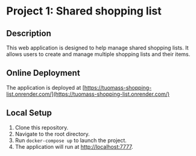 # Project 1: Shared shopping list

## Description
This web application is designed to help manage shared shopping lists. It allows users to create and manage multiple shopping lists and their items.

## Online Deployment
The application is deployed at [https://tuomass-shopping-list.onrender.com/](https://tuomass-shopping-list.onrender.com/)

## Local Setup
1. Clone this repository.
2. Navigate to the root directory.
3. Run `docker-compose up` to launch the project.
4. The application will run at [http://localhost:7777](http://localhost:7777).
